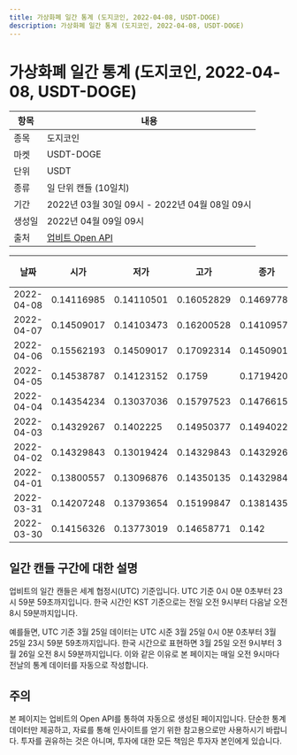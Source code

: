 ```yaml
---
title: 가상화폐 일간 통계 (도지코인, 2022-04-08, USDT-DOGE)
description: 가상화폐 일간 통계 (도지코인, 2022-04-08, USDT-DOGE)
---
```



가상화폐 일간 통계 (도지코인, 2022-04-08, USDT-DOGE)
===

|항목|내용|
|--|--|
|종목|도지코인|
|마켓|USDT-DOGE|
|단위|USDT|
|종류|일 단위 캔들 (10일치)|
|기간|2022년 03월 30일 09시 - 2022년 04월 08일 09시|
|생성일|2022년 04월 09일 09시|
|출처|[업비트 Open API](https://docs.upbit.com)|


|날짜|시가|저가|고가|종가|비고|
|--|--|--|--|--|--|
|2022-04-08|0.14116985|0.14110501|0.16052829|0.14697781|    |
|2022-04-07|0.14509017|0.14103473|0.16200528|0.14109579|    |
|2022-04-06|0.15562193|0.14509017|0.17092314|0.14509017|    |
|2022-04-05|0.14538787|0.14123152|0.1759|0.17194203|    |
|2022-04-04|0.14354234|0.13037036|0.15797523|0.14766151|    |
|2022-04-03|0.14329267|0.1402225|0.14950377|0.14940226|    |
|2022-04-02|0.14329843|0.13019424|0.14329843|0.14329267|    |
|2022-04-01|0.13800557|0.13096876|0.14350135|0.14329843|    |
|2022-03-31|0.14207248|0.13793654|0.15199847|0.13814358|    |
|2022-03-30|0.14156326|0.13773019|0.14658771|0.142|    |


일간 캔들 구간에 대한 설명
---


업비트의 일간 캔들은 세계 협정시(UTC) 기준입니다. 
UTC 기준 0시 0분 0초부터 23시 59분 59초까지입니다. 
한국 시간인 KST 기준으로는 전일 오전 9시부터 다음날 오전 8시 59분까지입니다. 


예를들면, UTC 기준 3월 25일 데이터는 UTC 시준 3월 25일 0시 0분 0초부터 3월 25일 23시 59분 59초까지입니다. 
한국 시간으로 표현하면 3월 25일 오전 9시부터 3월 26일 오전 8시 59분까지입니다. 
이와 같은 이유로 본 페이지는 매일 오전 9시마다 전날의 통계 데이터를 자동으로 작성합니다. 


주의
---


본 페이지는 업비트의 Open API를 통하여 자동으로 생성된 페이지입니다. 
단순한 통계 데이터만 제공하고, 자료를 통해 인사이트를 얻기 위한 참고용으로만 사용하시기 바랍니다. 
투자를 권유하는 것은 아니며, 투자에 대한 모든 책임은 투자자 본인에게 있습니다. 

